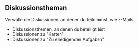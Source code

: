 ## Diskussionsthemen
Verwalte die Diskussionen, an denen du teilnimmst, wie E-Mails.
- Diskussionsthemen, an denen du beteiligt bist
- Diskussionen zu "Karten"
- Diskussionen zu "Zu erledigenden Aufgaben"
